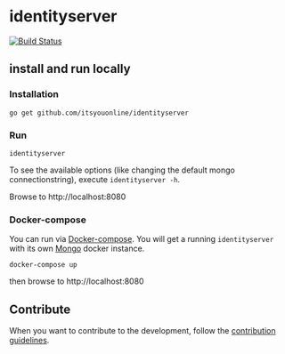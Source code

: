 # identityserver

[![Build Status](https://travis-ci.org/itsyouonline/identityserver.svg?branch=master)](https://travis-ci.org/itsyouonline/identityserver)

## install and run locally

### Installation

```
go get github.com/itsyouonline/identityserver
```

### Run

```
identityserver
```

To see the available options (like changing the default mongo connectionstring), execute `identityserver -h`.

Browse to http://localhost:8080

### Docker-compose

You can run via [Docker-compose](https://docs.docker.com/compose/install/). You will get a running `identityserver` with its own [Mongo](https://hub.docker.com/_/mongo/) docker instance.

```
docker-compose up
```

then browse to http://localhost:8080

## Contribute

When you want to contribute to the development, follow the [contribution guidelines](contributing.md).
